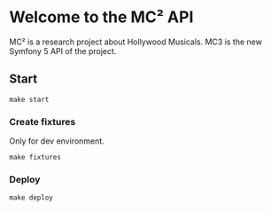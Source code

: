 # Welcome to the MC² API

MC² is a research project about Hollywood Musicals.
MC3 is the new Symfony 5 API of the project.

## Start

```
make start
```

### Create fixtures

Only for dev environment.
```
make fixtures
```

### Deploy

````
make deploy
````